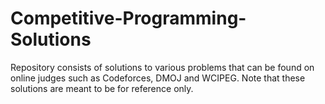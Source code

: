 # Competitive-Programming-Solutions
Repository consists of solutions to various problems that can be found on online judges such as Codeforces, DMOJ and WCIPEG. Note that these solutions are meant to be for reference only.
